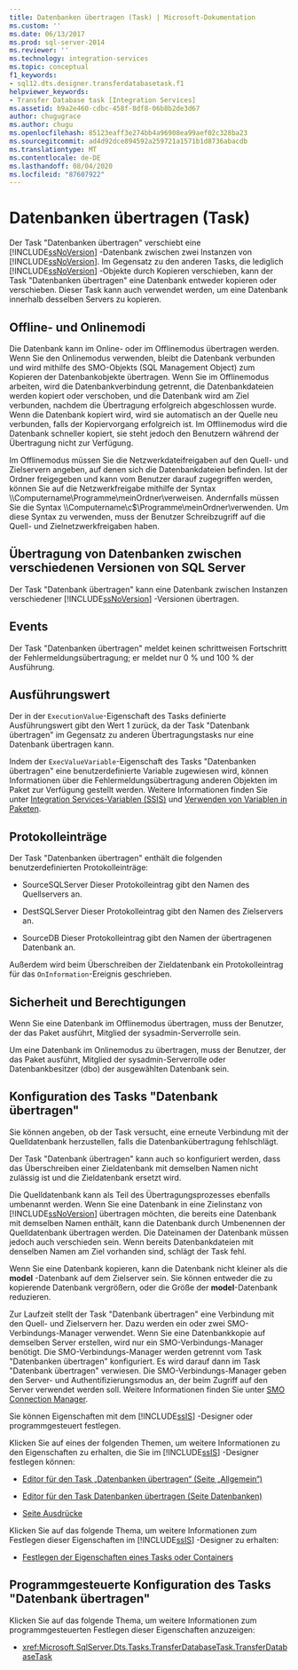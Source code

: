 ```yaml
---
title: Datenbanken übertragen (Task) | Microsoft-Dokumentation
ms.custom: ''
ms.date: 06/13/2017
ms.prod: sql-server-2014
ms.reviewer: ''
ms.technology: integration-services
ms.topic: conceptual
f1_keywords:
- sql12.dts.designer.transferdatabasetask.f1
helpviewer_keywords:
- Transfer Database task [Integration Services]
ms.assetid: b9a2e460-cdbc-458f-8df8-06b8b2de3d67
author: chugugrace
ms.author: chugu
ms.openlocfilehash: 85123eaff3e274bb4a96908ea99aef02c328ba23
ms.sourcegitcommit: ad4d92dce894592a259721a1571b1d8736abacdb
ms.translationtype: MT
ms.contentlocale: de-DE
ms.lasthandoff: 08/04/2020
ms.locfileid: "87607922"
---
```

# <a name="transfer-database-task"></a>Datenbanken übertragen (Task)
  Der Task "Datenbanken übertragen" verschiebt eine [!INCLUDE[ssNoVersion](../../includes/ssnoversion-md.md)] -Datenbank zwischen zwei Instanzen von [!INCLUDE[ssNoVersion](../../includes/ssnoversion-md.md)]. Im Gegensatz zu den anderen Tasks, die lediglich [!INCLUDE[ssNoVersion](../../includes/ssnoversion-md.md)] -Objekte durch Kopieren verschieben, kann der Task "Datenbanken übertragen" eine Datenbank entweder kopieren oder verschieben. Dieser Task kann auch verwendet werden, um eine Datenbank innerhalb desselben Servers zu kopieren.  
  
## <a name="offline-and-online-modes"></a>Offline- und Onlinemodi  
 Die Datenbank kann im Online- oder im Offlinemodus übertragen werden. Wenn Sie den Onlinemodus verwenden, bleibt die Datenbank verbunden und wird mithilfe des SMO-Objekts (SQL Management Object) zum Kopieren der Datenbankobjekte übertragen. Wenn Sie im Offlinemodus arbeiten, wird die Datenbankverbindung getrennt, die Datenbankdateien werden kopiert oder verschoben, und die Datenbank wird am Ziel verbunden, nachdem die Übertragung erfolgreich abgeschlossen wurde. Wenn die Datenbank kopiert wird, wird sie automatisch an der Quelle neu verbunden, falls der Kopiervorgang erfolgreich ist. Im Offlinemodus wird die Datenbank schneller kopiert, sie steht jedoch den Benutzern während der Übertragung nicht zur Verfügung.  
  
 Im Offlinemodus müssen Sie die Netzwerkdateifreigaben auf den Quell- und Zielservern angeben, auf denen sich die Datenbankdateien befinden. Ist der Ordner freigegeben und kann vom Benutzer darauf zugegriffen werden, können Sie auf die Netzwerkfreigabe mithilfe der Syntax \\\Computername\Programme\meinOrdner\\verweisen. Andernfalls müssen Sie die Syntax \\\Computername\c$\Programme\meinOrdner\\verwenden. Um diese Syntax zu verwenden, muss der Benutzer Schreibzugriff auf die Quell- und Zielnetzwerkfreigaben haben.  
  
## <a name="transfer-of-databases-between-versions-of-sql-server"></a>Übertragung von Datenbanken zwischen verschiedenen Versionen von SQL Server  
 Der Task "Datenbank übertragen" kann eine Datenbank zwischen Instanzen verschiedener [!INCLUDE[ssNoVersion](../../includes/ssnoversion-md.md)] -Versionen übertragen.  
  
## <a name="events"></a>Events  
 Der Task "Datenbanken übertragen" meldet keinen schrittweisen Fortschritt der Fehlermeldungsübertragung; er meldet nur 0 % und 100 % der Ausführung.  
  
## <a name="execution-value"></a>Ausführungswert  
 Der in der `ExecutionValue`-Eigenschaft des Tasks definierte Ausführungswert gibt den Wert 1 zurück, da der Task "Datenbank übertragen" im Gegensatz zu anderen Übertragungstasks nur eine Datenbank übertragen kann.  
  
 Indem der `ExecValueVariable`-Eigenschaft des Tasks "Datenbanken übertragen" eine benutzerdefinierte Variable zugewiesen wird, können Informationen über die Fehlermeldungsübertragung anderen Objekten im Paket zur Verfügung gestellt werden. Weitere Informationen finden Sie unter [Integration Services-Variablen &#40;SSIS&#41;](../integration-services-ssis-variables.md) und [Verwenden von Variablen in Paketen](../use-variables-in-packages.md).  
  
## <a name="log-entries"></a>Protokolleinträge  
 Der Task "Datenbanken übertragen" enthält die folgenden benutzerdefinierten Protokolleinträge:  
  
-   SourceSQLServer    Dieser Protokolleintrag gibt den Namen des Quellservers an.  
  
-   DestSQLServer    Dieser Protokolleintrag gibt den Namen des Zielservers an.  
  
-   SourceDB    Dieser Protokolleintrag gibt den Namen der übertragenen Datenbank an.  
  
 Außerdem wird beim Überschreiben der Zieldatenbank ein Protokolleintrag für das `OnInformation`-Ereignis geschrieben.  
  
## <a name="security-and-permissions"></a>Sicherheit und Berechtigungen  
 Wenn Sie eine Datenbank im Offlinemodus übertragen, muss der Benutzer, der das Paket ausführt, Mitglied der sysadmin-Serverrolle sein.  
  
 Um eine Datenbank im Onlinemodus zu übertragen, muss der Benutzer, der das Paket ausführt, Mitglied der sysadmin-Serverrolle oder Datenbankbesitzer (dbo) der ausgewählten Datenbank sein.  
  
## <a name="configuration-of-the-transfer-database-task"></a>Konfiguration des Tasks "Datenbank übertragen"  
 Sie können angeben, ob der Task versucht, eine erneute Verbindung mit der Quelldatenbank herzustellen, falls die Datenbankübertragung fehlschlägt.  
  
 Der Task "Datenbank übertragen" kann auch so konfiguriert werden, dass das Überschreiben einer Zieldatenbank mit demselben Namen nicht zulässig ist und die Zieldatenbank ersetzt wird.  
  
 Die Quelldatenbank kann als Teil des Übertragungsprozesses ebenfalls umbenannt werden. Wenn Sie eine Datenbank in eine Zielinstanz von [!INCLUDE[ssNoVersion](../../includes/ssnoversion-md.md)] übertragen möchten, die bereits eine Datenbank mit demselben Namen enthält, kann die Datenbank durch Umbenennen der Quelldatenbank übertragen werden. Die Dateinamen der Datenbank müssen jedoch auch verschieden sein. Wenn bereits Datenbankdateien mit denselben Namen am Ziel vorhanden sind, schlägt der Task fehl.  
  
 Wenn Sie eine Datenbank kopieren, kann die Datenbank nicht kleiner als die **model** -Datenbank auf dem Zielserver sein. Sie können entweder die zu kopierende Datenbank vergrößern, oder die Größe der **model**-Datenbank reduzieren.  
  
 Zur Laufzeit stellt der Task "Datenbank übertragen" eine Verbindung mit den Quell- und Zielservern her. Dazu werden ein oder zwei SMO-Verbindungs-Manager verwendet. Wenn Sie eine Datenbankkopie auf demselben Server erstellen, wird nur ein SMO-Verbindungs-Manager benötigt. Die SMO-Verbindungs-Manager werden getrennt vom Task "Datenbanken übertragen" konfiguriert. Es wird darauf dann im Task "Datenbank übertragen" verwiesen. Die SMO-Verbindungs-Manager geben den Server- und Authentifizierungsmodus an, der beim Zugriff auf den Server verwendet werden soll. Weitere Informationen finden Sie unter [SMO Connection Manager](../connection-manager/smo-connection-manager.md).  
  
 Sie können Eigenschaften mit dem [!INCLUDE[ssIS](../../includes/ssis-md.md)] -Designer oder programmgesteuert festlegen.  
  
 Klicken Sie auf eines der folgenden Themen, um weitere Informationen zu den Eigenschaften zu erhalten, die Sie im [!INCLUDE[ssIS](../../includes/ssis-md.md)] -Designer festlegen können:  
  
-   [Editor für den Task „Datenbanken übertragen“ &#40;Seite „Allgemein“&#41;](../general-page-of-integration-services-designers-options.md)  
  
-   [Editor für den Task Datenbanken übertragen &#40;Seite Datenbanken&#41;](../transfer-database-task-editor-databases-page.md)  
  
-   [Seite Ausdrücke](../expressions/expressions-page.md)  
  
 Klicken Sie auf das folgende Thema, um weitere Informationen zum Festlegen dieser Eigenschaften im [!INCLUDE[ssIS](../../includes/ssis-md.md)] -Designer zu erhalten:  
  
-   [Festlegen der Eigenschaften eines Tasks oder Containers](../set-the-properties-of-a-task-or-container.md)  
  
## <a name="programmatic-configuration-of-the-transfer-database-task"></a>Programmgesteuerte Konfiguration des Tasks "Datenbank übertragen"  
 Klicken Sie auf das folgende Thema, um weitere Informationen zum programmgesteuerten Festlegen dieser Eigenschaften anzuzeigen:  
  
-   <xref:Microsoft.SqlServer.Dts.Tasks.TransferDatabaseTask.TransferDatabaseTask>  
  
  
